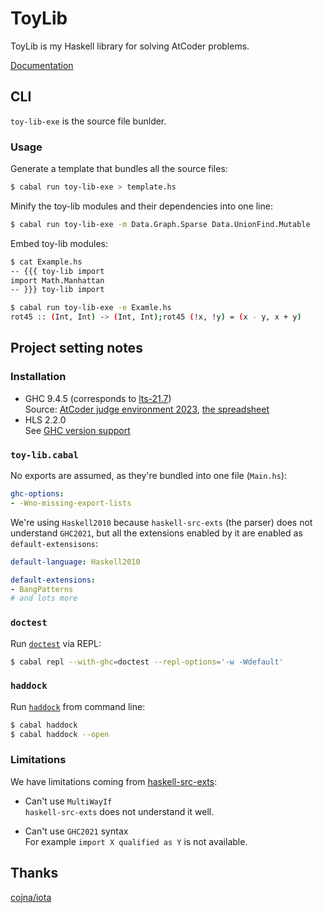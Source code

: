 # ToyLib

ToyLib is my Haskell library for solving AtCoder problems.

[Documentation](https://toyboot4e.github.io/toy-lib/)

## CLI

`toy-lib-exe` is the source file bunlder.

### Usage

Generate a template that bundles all the source files:

```sh
$ cabal run toy-lib-exe > template.hs
```

Minify the toy-lib modules and their dependencies into one line:

```sh
$ cabal run toy-lib-exe -m Data.Graph.Sparse Data.UnionFind.Mutable
```

Embed toy-lib modules:

```sh
$ cat Example.hs
-- {{{ toy-lib import
import Math.Manhattan
-- }}} toy-lib import

$ cabal run toy-lib-exe -e Examle.hs
rot45 :: (Int, Int) -> (Int, Int);rot45 (!x, !y) = (x - y, x + y)
```
## Project setting notes

### Installation

- GHC 9.4.5 (corresponds to [lts-21.7](https://www.stackage.org/lts-21.7))  
  Source: [AtCoder judge environment 2023](https://img.atcoder.jp/file/language-update/language-list.html), [the spreadsheet](https://docs.google.com/spreadsheets/d/1HXyOXt5bKwhKWXruzUvfMFHQtBxfZQ0047W7VVObnXI/edit#gid=408033513&range=F38)
- HLS 2.2.0  
  See [GHC version support](https://haskell-language-server.readthedocs.io/en/latest/support/ghc-version-support.html)

### `toy-lib.cabal`

No exports are assumed, as they're bundled into one file (`Main.hs`):

```yaml
ghc-options:
- -Wno-missing-export-lists
```

We're using `Haskell2010` because `haskell-src-exts` (the parser) does not understand `GHC2021`, but all the extensions enabled by it are enabled as `default-extensisons`:

```yaml
default-language: Haskell2010

default-extensions:
- BangPatterns
# and lots more
```

### `doctest`

Run [`doctest`] via REPL:

```sh
$ cabal repl --with-ghc=doctest --repl-options='-w -Wdefault'
```

[`doctest`]: https://github.com/sol/doctest

### `haddock`

Run [`haddock`] from command line:

```sh
$ cabal haddock
$ cabal haddock --open
```

### Limitations

We have limitations coming from [haskell-src-exts](https://github.com/haskell-suite/haskell-src-exts):

- Can't use `MultiWayIf`  
  `haskell-src-exts` does not understand it well.

- Can't use `GHC2021` syntax  
  For example `import X qualified as Y` is not available.

## Thanks

[cojna/iota](https://github.com/cojna/iota)

[`haddock`]: https://haskell-haddock.readthedocs.io/en/latest/index.html

